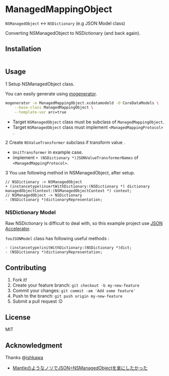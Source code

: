 # ManagedMappingObject

``NSManagedObject`` <-> ``NSDictionary`` (e.g JSON Model class)

Converting NSManagedObject to NSDictionary (and back again).

## Installation

```ruby
```

## Usage

1 Setup NSManagedObject class.

You can easily generate using [mogenerator](https://github.com/rentzsch/mogenerator "mogenerator").

``` sh
mogenerator -m ManagedMappingObject.xcdatamodeld -O CoreDataModels \
    --base-class ManagedMappingObject \
    --template-var arc=true
```

* Target ``NSManagedObject`` class must be subclass of ``ManagedMappingObject``.
* Target ``NSManagedObject`` class must implement ``<ManagedMappingProtocol>`` .

2 Create ``NSValueTransformer`` subclass if transform value .

* ``UnitTransformer`` in example case.
* implement ``+ (NSDictionary *)JSONValueTransformerNames`` of ``<ManagedMappingProtocol>``.

3 You use following method in NSManagedObject, after setup.

``` objc
// NSDictionary -> NSManagedObject
+ (instancetype)insertWithDictionary:(NSDictionary *) dictionary managedObjectContext:(NSManagedObjectContext *) context;
// NSManagedObject -> NSDictionary
- (NSDictionary *)dictionaryRepresentation;
```

### NSDictionary Model

Raw NSDictionary is difficult to deal with,
so this example project use [JSON Accelerator](http://www.nerdery.com/json-accelerator "JSON Accelerator").

``fooJSONModel`` class has following useful methods :

```objc
- (instancetype)initWithDictionary:(NSDictionary *)dict;
- (NSDictionary *)dictionaryRepresentation;
```

## Contributing

1. Fork it!
2. Create your feature branch: `git checkout -b my-new-feature`
3. Commit your changes: `git commit -am 'Add some feature'`
4. Push to the branch: `git push origin my-new-feature`
5. Submit a pull request :D

## License

MIT

## Acknowledgment

Thanks @[ishkawa](https://github.com/ishkawa/ "ishkawa")

* [MantleのようなノリでJSON&gt;NSManagedObjectを楽にしたかった](http://blog.ishkawa.org/blog/2013/06/24/keymap-and-valuetransformer/ "MantleのようなノリでJSON&gt;NSManagedObjectを楽にしたかった")